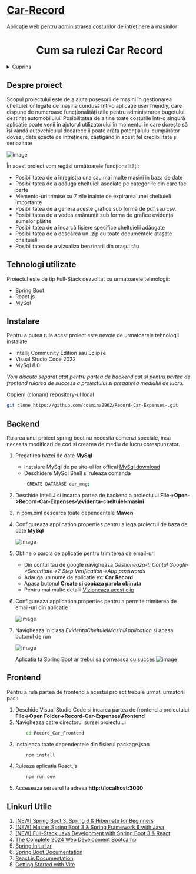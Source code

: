 # [Car-Record](https://github.com/cosmina2902/Record-Car-Expenses-) 
Aplicație web pentru administrarea costurilor de întreținere a mașinilor 

 <h1 align="center">Cum sa rulezi Car Record</h2


 <!-- TABLE OF CONTENTS -->
<details>
  <summary>Cuprins</summary>
  <ol>
    <li>
      <a href="#despre-proiect">Despre proiect</a>
      <ul>
        <li><a href="#tehnologi-utilizate">Tehnologi utilizate</a></li>
      </ul>
    </li>
    <li>
      <a href="#instalare">Tehnologi de instalat</a>
    </li>
    <li><a href="#backend">Backend</a></li>
    <li><a href="#frontend">Frontend</a></li>
    <li><a href="#frontend">Frontend</a></li>
    <li><a href="#linkuri-utile">Linkuri Utile</a></li>
  </ol>
</details>

## Despre proiect
Scopul proiectului este de a ajuta posesorii de mașini în gestionarea cheltuielilor legate de mașina condusă într-o aplicație user friendly, care dispune de numeroase funcționalități utile pentru administrarea bugetului destinat automobilului. Posibilitatea de a ține toate costurile într-o singură aplicație poate venii în ajutorul utilizatorului în momentul în care dorește să își vândă autovehiculul deoarece îi poate arăta potențialului cumpărător dovezi, date exacte de întreținere, câștigând în acest fel credibilitate și seriozitate 

![image](https://github.com/cosmina2902/Record-Car-Expenses-/assets/120328847/ebd90bc3-b8a6-4810-8191-1f39f5cbcd45)

În acest proiect vom regăsi următoarele funcționalități:

*	Posibilitatea de a înregistra una sau mai multe mașini in baza de date
*	Posibilitatea de a adăuga cheltuieli asociate pe categoriile din care fac parte
* Memento-uri trimise cu 7 zile înainte de expirarea unei cheltuieli importante
*	Posibilitatea de a genera aceste grafice sub formă de pdf sau csv. 
*	Posibilitatea de a vedea amănunțit sub forma de grafice evidența sumelor plătite
*	Posibilitatea de a încarcă fișiere specifice cheltuielii adăugate
*	Posibilitatea de a descărca un .zip cu toate documentele atașate cheltuielii
*	Posibilitatea de a vizualiza benzinarii din orașul tău

## Tehnologi utilizate
Proiectul este de tip Full-Stack dezvoltat cu urmatoarele tehnologii:

* Spring Boot
* React.js
* MySql

## Instalare

Pentru a putea rula acest proiect este nevoie de urmatoarele tehnologii instalate
* Intellij Community Edition sau Eclipse
* Visual Studio Code 2022
* MySql 8.0

_Vom discuta separat atat pentru partea de backend cat si pentru partea de frontend rularea de success a proiectului si pregatirea mediului de lucru._

 Copiem (clonam) repository-ul local 
   ```sh
   git clone https://github.com/cosmina2902/Record-Car-Expenses-.git
   ```
## Backend

Rularea unui proiect spring boot nu necesita comenzi speciale, insa necesita modificari de cod si crearea de mediu de lucru corespunzator. 

1. Pregatirea bazei de date **MySql**
    * Instalare MySql de pe site-ul lor offical [MySql download](https://www.mysql.com/downloads/)
    * Deschidere MySql Shell si ruleaza comanda
        ```sh
         CREATE DATABASE car_mng;
         ```
2. Deschide IntelliJ si incarca partea de backend a proiectului **File->Open->Record-Car-Expenses-\evidenta-cheltuiel-masini**
3. In pom.xml descarca toate dependentele **Maven**
4. Configureaza application.properties pentru a lega proiectul de baza de date **MySql**
   
   ![image](https://github.com/cosmina2902/Record-Car-Expenses-/assets/120328847/9f79d793-576e-4b4a-baa5-6ac8e8c235d3)
5. Obtine o parola de aplicatie pentru trimiterea de email-uri
   * Din contul tau de google navigheaza _Gestioneaza-ti Contul Google->Securitate->2 Step Verification->App passwords_
   * Adauga un nume de aplicatie ex: **Car Record**
   * Apasa butonul **Create si copiaza parola obinuta**
   * Pentru mai multe detalii [Vizioneaza acest clip](https://www.youtube.com/watch?v=74QQfPrk4vE)
6. Configureaza application.properties pentru a permite trimiterea de email-uri din aplicatie
   
   ![image](https://github.com/cosmina2902/Record-Car-Expenses-/assets/120328847/29ed530f-ff9f-4b14-b6d2-6d63e0435c0b)
7. Navigheaza in clasa _EvidentaCheltuielMasiniApplication_ si apasa butonul de run
   
   ![image](https://github.com/cosmina2902/Record-Car-Expenses-/assets/120328847/9c196d33-dc6b-431f-8878-dc8d134fed9e)

   Aplicatia ta Spring Boot ar trebui sa porneasca cu succes
   ![image](https://github.com/cosmina2902/Record-Car-Expenses-/assets/120328847/c5c68626-10d1-4eec-8630-4e44fadbc2df)

## Frontend

Pentru a rula partea de frontend a acestui proiect trebuie urmati urmatorii pasi:

1. Deschide Visual Studio Code si incarca partea de frontend a proiectului **File->Open Folder->Record-Car-Expenses\Frontend**
2. Navigheaza catre directorul sursei proiectului
    ```sh
        cd Record_Car_Frontend
    ```
3. Instaleaza toate dependențele din fisierul package.json
    ```sh
        npm install
    ```
4. Ruleaza aplicatia React.js
    ```sh
        npm run dev
    ```
  5. Acceseaza serverul la adresa **http://localhost:3000**

  ## Linkuri Utile

  1. [[NEW] Spring Boot 3, Spring 6 & Hibernate for Beginners](https://www.udemy.com/share/101WHS3@9d3LM648qmiFL45JMrWnJhzbN1xArlqCCoqYULXGqiTYWHLBt2fLfHz89g5tve6CPQ==/)
  2. [[NEW] Master Spring Boot 3 & Spring Framework 6 with Java](https://www.udemy.com/share/107AgA3@dxRWXgSIENxl6FzscDuUNC2jhahIxX_6DV4n9px9GUso1JXi4brJVCH6caWEUl8f-g==/)
  3. [[NEW] Full-Stack Java Development with Spring Boot 3 & React](https://www.udemy.com/share/1094EW3@gZ9CMlXzZxfK3ZpL-YqEZQwR-Xa5CbvvsQiPnSsLCPsWSZOnVDyVhHEMzNt_pkFkcA==/)
  4. [The Complete 2024 Web Development Bootcamp](https://www.udemy.com/share/101qYw3@04gJyqBnKSCJmgRyjMhcIEsTgRZHBULJhggizXBRQojHglzlpr_gvBDwirWKgtWchQ==/)
  5. [Spring Initializr](https://start.spring.io)
  6. [Spring Boot Documentation](https://docs.spring.io/spring-boot/index.html)
  7. [React.js Documentation](https://legacy.reactjs.org/docs/getting-started.html)
  8. [Getting Started with Vite](https://vitejs.dev/guide/)

  




